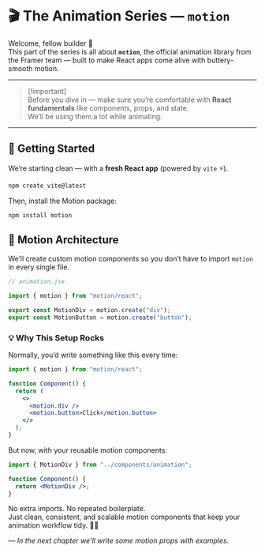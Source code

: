 # 🎬 The Animation Series — `motion`

Welcome, fellow builder 👋  
This part of the series is all about **`motion`**, the official animation library from the Framer team — built to make React apps come alive with buttery-smooth motion.

---

> [!important]\
> Before you dive in — make sure you’re comfortable with **React fundamentals** like components, props, and state.  
> We’ll be using them a lot while animating.

---

## 🚀 Getting Started

We’re starting clean — with a **fresh React app** (powered by `vite` ⚡).

```bash
npm create vite@latest
```

Then, install the Motion package:

```bash
npm install motion
```

## 🧱 Motion Architecture

We’ll create custom motion components so you don’t have to import `motion` in every single file.

```jsx
// animation.jsx

import { motion } from "motion/react";

export const MotionDiv = motion.create("div");
export const MotionButton = motion.create("button");
```

### 💡 Why This Setup Rocks

Normally, you’d write something like this every time:

```jsx
import { motion } from "motion/react";

function Component() {
  return (
    <>
      <motion.div />
      <motion.button>Click</motion.button>
    </>
  );
}
```

But now, with your reusable motion components:

```jsx
import { MotionDiv } from "../components/animation";

function Component() {
  return <MotionDiv />;
}
```

No extra imports. No repeated boilerplate.<br />
Just clean, consistent, and scalable motion components that keep your animation workflow tidy. 🧠✨


*—  In the next chapter we'll write some motion props with examples.*